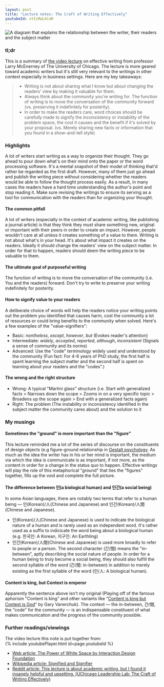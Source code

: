 ```yaml
---
layout: post
title: "Lecture notes: The Craft of Writing Effectively"
youtubeId: vtIzMaLkCaM
---
```


<img src="https://lh3.googleusercontent.com/lnWS7NsTPTzZoXP7ZPRlrvuAZxx8VnErVBfK-FiU5583HS2RO_XnDveQtH_7VdcbkUvblZKJW7IM17hOqtLBrAisTH2CJ73R7ttwDW5oXAwCovq-RGfx5bqHWtXWSeshIO5xtVaMLagrT4t3qUOjrSWIsobiAg6hEx8WS8Al0c6mmeQcfFSv50S_AXEZqLum5q0-LUNX1nO3zjH0kYE3wAKw3UtpghlvDMqbsqoCxE6ceoRtt7aBplSdv0h2lTGnJ0cEl6iiUqTmnrUoXi81JFZF1pE9c0ma__jkudF8PBb5rleFWY8f6Kpw6bZuSdSNgxmFre3go0OiNaHAz1lS6hCWVadice-elb1HOBSa7pak5QCucTnB02nK11psmc05oSG4JgMSmc_QGOgrY-yox4vNvqHS3CpBy7QiThr1HIqUp5RNaEvpqieynlVb7KHgY28ESSfRCP4SwvCK_hhbultIo3iKXn-pqeKZHSSzSEwb0hFvqG2RlnyCKznNwf9NJ6GTYieouingT1qWAyMMoXCvMt8tZoWfRNE9qX-0SZYjGLy8XhDR8MfC5cWHU-TMb0HWKxk94L7DMzgFb4AkhL3bYNIaCsan_QzGxW1YknWqmeY7tTi7rQy8pbFekih3Q0jGyBZQ6VlfpjkY12-_Y0ESiWUhajHep6sio6OwJPuELNfN1Hmm6X1X1CxQLg=w1177-h1306-no?authuser=0" alt="A diagram that explains the relationship between the writer, their readers and the subject matter" class="responsive">

### tl;dr
This is a summary of [the video lecture](https://youtu.be/vtIzMaLkCaM) on effective writing from professor Larry McEnerney of The University of Chicago. The lecture is more geared toward academic writers but it's still very relevant to the writings in other context especially in business settings. Here are my key takeaways:

> - Writing is not about sharing what I know but about changing the readers' view by making it valuable for them.
> - Always think about the community you're writing for. The function of writing is to move the conversation of the community forward (vs. preserving it indefinitely for posterity).
> - In order to make the readers care, word choices should be carefully made to signify the inconsistency or instability of the problem space, the cost it causes and the benefit if it's solved by your proposal. (vs. Merely sharing new facts or information that you found in a show-and-tell style)

### Highlights
A lot of writers start writing as a way to organize their thought. They go ahead to pour down what's on their mind onto the paper or the word processing software. It's a mental snapshot of their model of thinking that'd rather be regarded as the first draft. However, many of them just go ahead and publish the writing piece without considering whether the readers would be able to follow the thought process easily. As a result, in many cases the readers have a hard time understanding the author's point and stop reading it.
Make sure revising the writings to ensure its serving as a tool for communication with the readers than for organizing your thought.
#### The common pitfall  
A lot of writers (especially in the context of academic writing, like publishing a journal article) is that they think they must share something new, original or important with their peers in order to create an impact. However, people wouldn't care at all unless it creates something of a value to them.
Writing is not about what's in your head. It's about what impact it creates on the readers. Ideally it should change the readers' view on the subject matter. In order for that to happen, readers should deem the writing piece to be valuable to them.
#### The ultimate goal of purposeful writing
The function of writing is to move the conversation of the community (i.e. You and the readers) forward. Don't try to write to preserve your writing indefinitely for posterity.
#### How to signify value to your readers
A deliberate choice of words will help the readers notice your writing points out the problem you identified that causes harm, cost the community a lot of resources or could bring benefits to the community when solved.
Here's a few examples of the "value-signifiers":
- Basic: _nontheless_, _except_, _however_, _but_ (Evokes reader's attention)
- Intermediate: _widely_, _accepted_, _reported_, _although_, _inconsistent_ (Signals a sense of community and its norms)
- Advanced: Use the "code" terminology widely used and understood by the community
  (Fun fact: For 4-6 years of PhD study, the first half is spent learning the subject matter and the second half is spent on learning about your readers and the "codes".)
#### The wrong and the right structure
- Wrong: A typical "Martini glass" structure (i.e. Start with generalized facts > Narrows down the scope > Zooms in on a very specific topic > Broadens up the scope again > End with a generalized facts again)
- Right: The problem (The instability or inconsistency identified in the subject matter the community cares about) and the solution to it

### My musings
#### Sometimes the "ground" is more important than the "figure"
This lecture reminded me a lot of the series of discourse on the constituents of design objects (e.g figure-ground relationship in [Gestalt psychology](https://en.wikipedia.org/wiki/Gestalt_psychology). As much as the idea the writer has in his or her mind is important, the medium via which the idea is communicate is as important, if not more, as the content in order for a change in the status quo to happen. Effective writings will play the role of this metaphorical "ground" that ties the "figures" together, fills up the void and complete the full picture.
#### The difference between 인(a biological human) and 인간(a social being)
In some Asian languages, there are notably two terms that refer to a human being — 인(Korean)/人(Chinese and Japanese) and 인간(Korean)/人間(Chinese and Japanese).
- 인(Korean)/人(Chinese and Japanese) is used to indicate the biological nature of a human and is rarely used as an independent word. It's rather used as a suffix to indicicate the word being about a biological human (e.g. 한국인: A Korean, 지구인: An Earthling)
- 인간(Korean)/人間(Chinese and Japanese) is used more broadly to refer to people or a person. The second character (간/間) means the "in-between", aptly describing the social nature of people. In order for a human being to truly become a social being, they should also fulfill the second syllable of the word (간/間: in-between) in addition to merely existing as the first syllable of the word (인/人: A biological human).
#### Content is king, but Context is emperor
Apparently the sentence above isn't my original (Playing off of the famous aphorism "Content is king" and other variants like "[Content is king but Context is God](https://www.garyvaynerchuk.com/content-is-king-but-context-is-god/)" by Gary Vanerchuk). The context — the in-between, 간/間, the "code" for the community — is an indispensable constituent of what makes communication and the progress of the community possible.

### Further readings/viewings
The video lecture this note is put together from:  
{% include youtubePlayer.html id=page.youtubeId %}  
- [Web article: The Power of White Space by Interaction Design Foundation](https://www.interaction-design.org/literature/article/the-power-of-white-space#:~:text=White%20space%20is%20the%20area,or%20even%20a%20background%20image.)
- [Wikipedia article: Signified and Signifier](https://en.wikipedia.org/wiki/Signified_and_signifier)
- [Reddit article: This lecture is about academic writing, but I found it insanely helpful and upsetting. (UChicago Leadership Lab: The Craft of Writing Effectively)](https://www.reddit.com/r/writing/comments/9tk4r9/this_lecture_is_about_academic_writing_but_i/)
